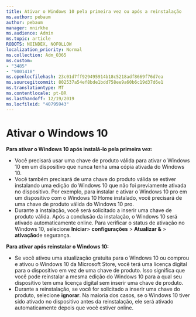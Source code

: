 ```yaml
---
title: Ativar o Windows 10 pela primeira vez ou após a reinstalação
ms.author: pebaum
author: pebaum
manager: mnirkhe
ms.audience: Admin
ms.topic: article
ROBOTS: NOINDEX, NOFOLLOW
localization_priority: Normal
ms.collection: Adm_O365
ms.custom:
- "3485"
- "9001418"
ms.openlocfilehash: 23c01d7ff929495914b18c5218adf8669f76d7ea
ms.sourcegitcommit: 802537a54ef8bde1bdd758ee9a60b6c19d37d6e1
ms.translationtype: MT
ms.contentlocale: pt-BR
ms.lasthandoff: 12/19/2019
ms.locfileid: "40795943"
---
```

# <a name="activate-windows-10"></a>Ativar o Windows 10

**Para ativar o Windows 10 após instalá-lo pela primeira vez:**

- Você precisará usar uma chave de produto válida para ativar o Windows 10 em um dispositivo que nunca tenha uma cópia ativada do Windows 10.
- Você também precisará de uma chave do produto válida se estiver instalando uma edição do Windows 10 que não foi previamente ativada no dispositivo. Por exemplo, para instalar e ativar o Windows 10 pro em um dispositivo com o Windows 10 Home instalado, você precisará de uma chave de produto válida do Windows 10 pro.
- Durante a instalação, você será solicitado a inserir uma chave de produto válida. Após a conclusão da instalação, o Windows 10 será ativado automaticamente online. Para verificar o status de ativação no Windows 10, selecione **Iniciar**> **configurações** > **Atualizar &** > **ativação**de segurança.

**Para ativar após reinstalar o Windows 10:**

- Se você ativou uma atualização gratuita para o Windows 10 ou comprou e ativou o Windows 10 da Microsoft Store, você terá uma licença digital para o dispositivo em vez de uma chave de produto. Isso significa que você pode reinstalar a mesma edição do Windows 10 para a qual seu dispositivo tem uma licença digital sem inserir uma chave de produto.
- Durante a reinstalação, se você for solicitado a inserir uma chave do produto, selecione **ignorar**. Na maioria dos casos, se o Windows 10 tiver sido ativado no dispositivo antes da reinstalação, ele será ativado automaticamente depois que você estiver online.
